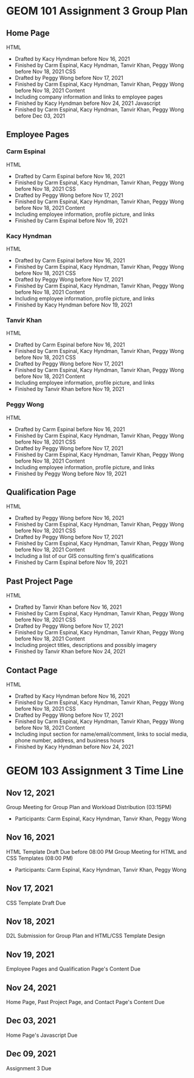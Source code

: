 # GEOM 101 Assignment 3 Group Plan

## Home Page
HTML
- Drafted by Kacy Hyndman before Nov 16, 2021
- Finished by Carm Espinal, Kacy Hyndman, Tanvir Khan, Peggy Wong before Nov 18, 2021
CSS
- Drafted by Peggy Wong before Nov 17, 2021
- Finished by Carm Espinal, Kacy Hyndman, Tanvir Khan, Peggy Wong before Nov 18, 2021
Content
- Including company information and links to employee pages
- Finished by Kacy Hyndman before Nov 24, 2021
Javascript
- Finished by Carm Espinal, Kacy Hyndman, Tanvir Khan, Peggy Wong before Dec 03, 2021

## Employee Pages

### Carm Espinal
HTML
- Drafted by Carm Espinal before Nov 16, 2021
- Finished by Carm Espinal, Kacy Hyndman, Tanvir Khan, Peggy Wong before Nov 18, 2021
CSS
- Drafted by Peggy Wong before Nov 17, 2021
- Finished by Carm Espinal, Kacy Hyndman, Tanvir Khan, Peggy Wong before Nov 18, 2021
Content
- Including employee information, profile picture, and links
- Finished by Carm Espinal before Nov 19, 2021

### Kacy Hyndman
HTML
- Drafted by Carm Espinal before Nov 16, 2021
- Finished by Carm Espinal, Kacy Hyndman, Tanvir Khan, Peggy Wong before Nov 18, 2021
CSS
- Drafted by Peggy Wong before Nov 17, 2021
- Finished by Carm Espinal, Kacy Hyndman, Tanvir Khan, Peggy Wong before Nov 18, 2021
Content
- Including employee information, profile picture, and links
- Finished by Kacy Hyndman before Nov 19, 2021

### Tanvir Khan
HTML
- Drafted by Carm Espinal before Nov 16, 2021
- Finished by Carm Espinal, Kacy Hyndman, Tanvir Khan, Peggy Wong before Nov 18, 2021
CSS
- Drafted by Peggy Wong before Nov 17, 2021
- Finished by Carm Espinal, Kacy Hyndman, Tanvir Khan, Peggy Wong before Nov 18, 2021
Content
- Including employee information, profile picture, and links
- Finished by Tanvir Khan before Nov 19, 2021

### Peggy Wong
HTML
- Drafted by Carm Espinal before Nov 16, 2021
- Finished by Carm Espinal, Kacy Hyndman, Tanvir Khan, Peggy Wong before Nov 18, 2021
CSS
- Drafted by Peggy Wong before Nov 17, 2021
- Finished by Carm Espinal, Kacy Hyndman, Tanvir Khan, Peggy Wong before Nov 18, 2021
Content
- Including employee information, profile picture, and links
- Finished by Peggy Wong before Nov 19, 2021

## Qualification Page
HTML
- Drafted by Peggy Wong before Nov 16, 2021
- Finished by Carm Espinal, Kacy Hyndman, Tanvir Khan, Peggy Wong before Nov 18, 2021
CSS
- Drafted by Peggy Wong before Nov 17, 2021
- Finished by Carm Espinal, Kacy Hyndman, Tanvir Khan, Peggy Wong before Nov 18, 2021
Content
- Including a list of our GIS consulting firm's qualifications
- Finished by Carm Espinal before Nov 19, 2021

## Past Project Page
HTML
- Drafted by Tanvir Khan before Nov 16, 2021
- Finished by Carm Espinal, Kacy Hyndman, Tanvir Khan, Peggy Wong before Nov 18, 2021
CSS
- Drafted by Peggy Wong before Nov 17, 2021
- Finished by Carm Espinal, Kacy Hyndman, Tanvir Khan, Peggy Wong before Nov 18, 2021
Content
- Including project titles, descriptions and possibly imagery
- Finished by Tanvir Khan before Nov 24, 2021

## Contact Page
HTML
- Drafted by Kacy Hyndman before Nov 16, 2021
- Finished by Carm Espinal, Kacy Hyndman, Tanvir Khan, Peggy Wong before Nov 18, 2021
CSS
- Drafted by Peggy Wong before Nov 17, 2021
- Finished by Carm Espinal, Kacy Hyndman, Tanvir Khan, Peggy Wong before Nov 18, 2021
Content
- Including input section for name/email/comment, links to social media, phone number, address, and business hours
- Finished by Kacy Hyndman before Nov 24, 2021

# GEOM 103 Assignment 3 Time Line

## Nov 12, 2021
Group Meeting for Group Plan and Workload Distribution (03:15PM)
- Participants: Carm Espinal, Kacy Hyndman, Tanvir Khan, Peggy Wong

## Nov 16, 2021
HTML Template Draft Due before 08:00 PM
Group Meeting for HTML and CSS Templates (08:00 PM)
- Participants: Carm Espinal, Kacy Hyndman, Tanvir Khan, Peggy Wong

## Nov 17, 2021
CSS Template Draft Due

## Nov 18, 2021
D2L Submission for Group Plan and HTML/CSS Template Design

## Nov 19, 2021
Employee Pages and Qualification Page's Content Due

## Nov 24, 2021
Home Page, Past Project Page, and Contact Page's Content Due

## Dec 03, 2021
Home Page's Javascript Due

## Dec 09, 2021
Assignment 3 Due